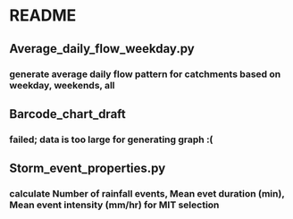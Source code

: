 # README
## Average_daily_flow_weekday.py
### generate average daily flow pattern for catchments based on weekday, weekends, all

## Barcode_chart_draft
### failed; data is too large for generating graph :(

## Storm_event_properties.py
### calculate Number of rainfall events, Mean evet duration (min), Mean event intensity (mm/hr) for MIT selection
